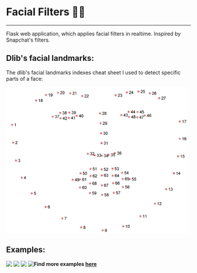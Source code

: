 # Facial Filters 👩‍🦰
---------------------
Flask web application, which applies facial filters in realtime. Inspired by Snapchat's filters.



## Dlib's facial landmarks:
The dlib's facial landmarks indexes cheat sheet I used to detect specific parts of a face:

<img src="https://github.com/tableClothed/face-filters/blob/master/images/facial_landmarks.jpg" height=400>





## Examples:

<div style="float:left">
  <img src="https://github.com/weronikazak/face-filters/blob/master/examples/dog.gif" width=415>
  <img src="https://github.com/weronikazak/face-filters/blob/master/examples/big.gif" width=415>
  <img src="https://github.com/weronikazak/face-filters/blob/master/examples/blur.gif" width=415>
  <img src="https://github.com/weronikazak/face-filters/blob/master/examples/glass.gif" width=415>
</div>



**Find more examples [here](https://github.com/weronikazak/face-filters/tree/master/examples)**
